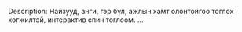 Description: Найзууд, анги, гэр бүл, ажлын хамт олонтойгоо тоглох хөгжилтэй, интерактив спин тоглоом. 
...

